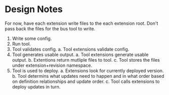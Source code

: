 # Design Notes

For now, have each extension write files to the each extension root.
Don't pass back the files for the bus tool to write.

 1. Write some config.
 2. Run tool.
 3. Tool validates config.
   a. Tool extensions validate config.
 4. Tool generates usable output.
   a. Tool extensions generate usable output.
   b. Extentions return mutliple files to tool.
   c. Tool stores the files under extension+revision namespace.
 5. Tool is used to deploy.
   a. Extensions look for currently deployed version.
   b. Tool determins what updates need to happen and in what order
      based on definition relationships and update order.
   c. Tool calls extensions to deploy updates in turn.
